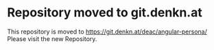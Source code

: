 Repository moved to git.denkn.at
================================

This repository is moved to https://git.denkn.at/deac/angular-persona/
Please visit the new Repository.
